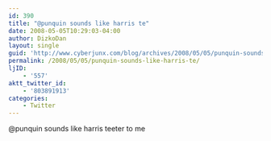 ```yaml
---
id: 390
title: "@punquin sounds like harris te"
date: 2008-05-05T10:29:03-04:00
author: DizkoDan
layout: single
guid: 'http://www.cyberjunx.com/blog/archives/2008/05/05/punquin-sounds-like-harris-te/'
permalink: /2008/05/05/punquin-sounds-like-harris-te/
ljID:
    - '557'
aktt_twitter_id:
    - '803891913'
categories:
    - Twitter
---
```


@punquin sounds like harris teeter to me